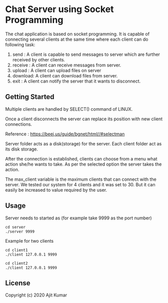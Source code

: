 # Chat Server using Socket Programming

The chat application is based on socket programming. It is capable of connecting several clients at the same time where each client can do following task:
1. send : A client is capable to send messages to server which are further received by other clients.
2. receive : A client can receive messages from server.
3. upload : A client can upload files on server
4. download: A client can download files from server.
5. exit : A client can notify the server that it wants to disconnect.


## Getting Started

Multiple clients are handled by SELECT() command of LINUX.

Once a client disconnects the server can replace its position with new client connections.

Reference : https://beej.us/guide/bgnet/html//#selectman

Server folder acts as a disk(storage)  for the server.
Each client folder act as its disk storage.

After the connection is established, clients can choose from a menu what action she/he wants to take.
As per the selected option the server takes the action.

The max_client variable is the maximum clients that can connect with the server.
We tested our system for 4 clients and it was set to 30. But it can easily be increased to
value required by the user.

## Usage

Server needs to started as (for example take 9999 as the port number)

```
cd server
./server 9999
```

Example for two clients
```
cd client1
./client 127.0.0.1 9999
```

```
cd client2
./client 127.0.0.1 9999
```
## License
Copyright (c) 2020 Ajit Kumar
